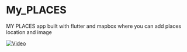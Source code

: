 # My_PLACES
  
  MY PLACES app built with flutter and mapbox where you can add places location and image

  [![Video](https://img.youtube.com/vi/bWzC3zZ9oRw/0.jpg)](https://www.youtube.com/shorts/bWzC3zZ9oRw)

